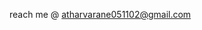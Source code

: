 <!--  👋 Hello Stranger -->

<!--   [![@atharane's Holopin board](https://holopin.io/api/user/board?user=atharane)](https://holopin.io/@atharane) -->

<!--  [![atharane's GitHub | Dependencies](https://stats.quine.sh/atharane/dependencies?theme=dark)](https://quine.sh?utm_source=widgets&utm_campaign=atharane) -->

<!-- [![atharane's GitHub | Stats](https://stats.quine.sh/atharane/github?theme=dark)](https://quine.sh?utm_source=widgets&utm_campaign=atharane)n -->

<!-- A full-stack developer with proficiency in cloud computing and DevOps. -->


<!-- [![Atharva's GitHub stats](https://github-readme-stats.vercel.app/api?username=atharane)](https://github.com/anuraghazra/github-readme-stats) -->


<!-- - 🔭 Currently working on Contest Calender -->
<!-- - 🌱 Currently learning NextJS -->
<!-- - 👯 I’m looking to collaborate on ... -->
<!-- - 🤔 I’m looking for help with ... -->
<!-- - 💬 Ask me about ... -->
reach me @ atharvarane051102@gmail.com
<!-- - ⚡ Fun fact: ... -->

